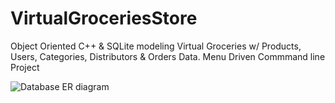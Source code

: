 # VirtualGroceriesStore
Object Oriented C++ &amp; SQLite modeling Virtual Groceries w/ Products, Users, Categories, Distributors &amp; Orders Data. Menu Driven Commmand line Project

![Database ER diagram ](https://user-images.githubusercontent.com/49708426/168520100-625618f9-7d64-489d-9163-136db1b21450.png)
